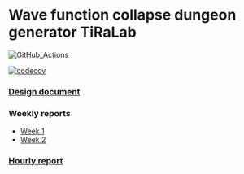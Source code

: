 # Wave function collapse dungeon generator TiRaLab
![GitHub_Actions](https://github.com/juhakaup/WFC_dungeon_gen/workflows/Java%20CI%20with%20Gradle/badge.svg)

[![codecov](https://codecov.io/gh/juhakaup/WFC_dungeon_gen/branch/master/graph/badge.svg)](https://codecov.io/gh/juhakaup/WFC_dungeon_gen)
### [Design document](https://github.com/juhakaup/WFC_dungeon_gen/blob/master/documentation/project_definition.md)

### Weekly reports
* [Week 1](https://github.com/juhakaup/WFC_dungeon_gen/blob/master/documentation/weekly_report1.md)
* [Week 2](https://github.com/juhakaup/WFC_dungeon_gen/blob/master/documentation/weekly_report2.md)

### [Hourly report](https://github.com/juhakaup/WFC_dungeon_gen/blob/master/documentation/hourly_report.md)
